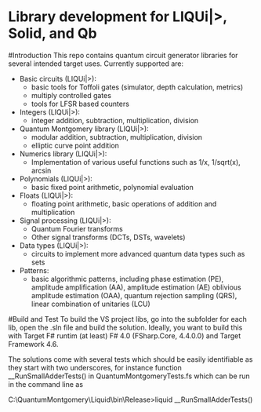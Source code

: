 Library development for LIQUi|>, Solid, and Qb
==============================================

#Introduction 
This repo contains quantum circuit generator libraries for several intended target uses. Currently supported are: 
- Basic circuits (LIQUi|>): 
  - basic tools for Toffoli gates (simulator, depth calculation, metrics)
  - multiply controlled gates
  - tools for LFSR based counters
- Integers (LIQUi|>): 
  - integer addition, subtraction, multiplication, division
- Quantum Montgomery library (LIQUi|>): 
  - modular addition, subtraction, multiplication, division
  - elliptic curve point addition
- Numerics library (LIQUi|>): 
  - Implementation of various useful functions such as 1/x, 1/sqrt(x), arcsin
- Polynomials (LIQUi|>): 
  - basic fixed point arithmetic, polynomial evaluation
- Floats (LIQUi|>):  
  - floating point arithmetic, basic operations of addition and multiplication
- Signal processing (LIQUi|>): 
  - Quantum Fourier transforms
  - Other signal transforms (DCTs, DSTs, wavelets)
- Data types (LIQUi|>): 
  - circuits to implement more advanced quantum data types such as sets
- Patterns: 
  - basic algorithmic patterns, including phase estimation (PE), amplitude amplification (AA), amplitude estimation (AE)
    oblivious amplitude estimation (OAA), quantum rejection sampling (QRS), linear combination of unitaries (LCU)

#Build and Test
To build the VS project libs, go into the subfolder for each lib, open the .sln file and build the solution. Ideally, you want to build this with Target F# runtim (at least) F# 4.0 (FSharp.Core, 4.4.0.0) and Target Framework 4.6. 

The solutions come with several tests which should be easily identifiable as they start with two underscores, for instance function __RunSmallAdderTests() in QuantumMontgomeryTests.fs which can be run in the command line as

C:\QuantumMontgomery\Liquid\bin\Release>liquid __RunSmallAdderTests()


